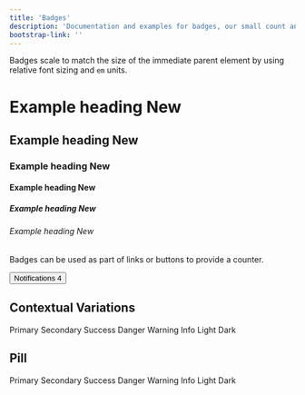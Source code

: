 ```yaml
---
title: 'Badges'
description: 'Documentation and examples for badges, our small count and labeling component.'
bootstrap-link: ''
---
```


Badges scale to match the size of the immediate parent element by using relative font sizing and `em` units.

<example>
    <h1>Example heading <span class="badge badge-secondary">New</span></h1>
    <h2>Example heading <span class="badge badge-secondary">New</span></h2>
    <h3>Example heading <span class="badge badge-secondary">New</span></h3>
    <h4>Example heading <span class="badge badge-secondary">New</span></h4>
    <h5>Example heading <span class="badge badge-secondary">New</span></h5>
    <h6>Example heading <span class="badge badge-secondary">New</span></h6>
</example>

Badges can be used as part of links or buttons to provide a counter.

<example>
    <button type="button" class="btn btn-primary">
        Notifications <span class="badge badge-light">4</span>
    </button>
</example>

## Contextual Variations

<example>
    <span class="badge badge-primary">Primary</span>
    <span class="badge badge-secondary">Secondary</span>
    <span class="badge badge-success">Success</span>
    <span class="badge badge-danger">Danger</span>
    <span class="badge badge-warning">Warning</span>
    <span class="badge badge-info">Info</span>
    <span class="badge badge-light">Light</span>
    <span class="badge badge-dark">Dark</span>
</example>

## Pill

<example>
    <span class="badge badge-pill badge-primary">Primary</span>
    <span class="badge badge-pill badge-secondary">Secondary</span>
    <span class="badge badge-pill badge-success">Success</span>
    <span class="badge badge-pill badge-danger">Danger</span>
    <span class="badge badge-pill badge-warning">Warning</span>
    <span class="badge badge-pill badge-info">Info</span>
    <span class="badge badge-pill badge-light">Light</span>
    <span class="badge badge-pill badge-dark">Dark</span>
</example>


